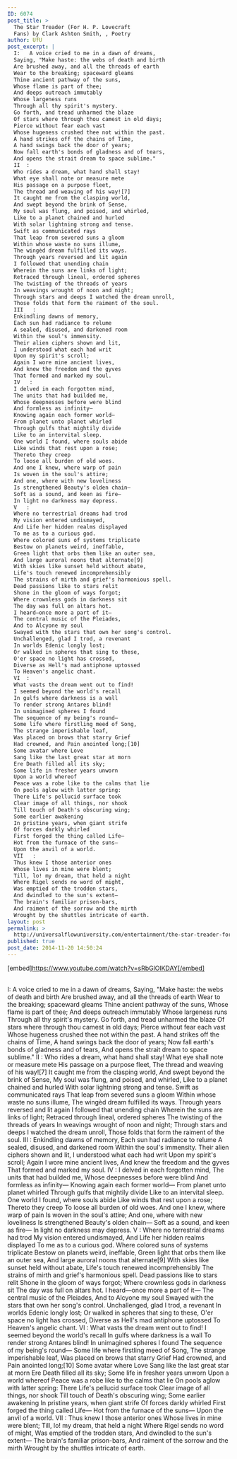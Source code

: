 ```yaml
---
ID: 6074
post_title: >
  The Star Treader (For H. P. Lovecraft
  Fans) by Clark Ashton Smith, , Poetry
author: UfU
post_excerpt: |
  I:   A voice cried to me in a dawn of dreams,
  Saying, "Make haste: the webs of death and birth
  Are brushed away, and all the threads of earth
  Wear to the breaking; spaceward gleams
  Thine ancient pathway of the suns,
  Whose flame is part of thee;
  And deeps outreach immutably
  Whose largeness runs
  Through all thy spirit's mystery.
  Go forth, and tread unharmed the blaze
  Of stars where through thou camest in old days;
  Pierce without fear each vast
  Whose hugeness crushed thee not within the past.
  A hand strikes off the chains of Time,
  A hand swings back the door of years;
  Now fall earth's bonds of gladness and of tears,
  And opens the strait dream to space sublime."
  II  :
  Who rides a dream, what hand shall stay!
  What eye shall note or measure mete
  His passage on a purpose fleet,
  The thread and weaving of his way![7]
  It caught me from the clasping world,
  And swept beyond the brink of Sense,
  My soul was flung, and poised, and whirled,
  Like to a planet chained and hurled
  With solar lightning strong and tense.
  Swift as communicated rays
  That leap from severed suns a gloom
  Within whose waste no suns illume,
  The wingèd dream fulfilled its ways.
  Through years reversed and lit again
  I followed that unending chain
  Wherein the suns are links of light;
  Retraced through lineal, ordered spheres
  The twisting of the threads of years
  In weavings wrought of noon and night;
  Through stars and deeps I watched the dream unroll,
  Those folds that form the raiment of the soul.
  III   :
  Enkindling dawns of memory,
  Each sun had radiance to relume
  A sealed, disused, and darkened room
  Within the soul's immensity.
  Their alien ciphers shown and lit,
  I understood what each had writ
  Upon my spirit's scroll;
  Again I wore mine ancient lives,
  And knew the freedom and the gyves
  That formed and marked my soul.
  IV   :
  I delved in each forgotten mind,
  The units that had builded me,
  Whose deepnesses before were blind
  And formless as infinity—
  Knowing again each former world—
  From planet unto planet whirled
  Through gulfs that mightily divide
  Like to an intervital sleep.
  One world I found, where souls abide
  Like winds that rest upon a rose;
  Thereto they creep
  To loose all burden of old woes.
  And one I knew, where warp of pain
  Is woven in the soul's attire;
  And one, where with new loveliness
  Is strengthened Beauty's olden chain—
  Soft as a sound, and keen as fire—
  In light no darkness may depress.
  V   :
  Where no terrestrial dreams had trod
  My vision entered undismayed,
  And Life her hidden realms displayed
  To me as to a curious god.
  Where colored suns of systems triplicate
  Bestow on planets weird, ineffable,
  Green light that orbs them like an outer sea,
  And large auroral noons that alternate[9]
  With skies like sunset held without abate,
  Life's touch renewed incomprehensibly
  The strains of mirth and grief's harmonious spell.
  Dead passions like to stars relit
  Shone in the gloom of ways forgot;
  Where crownless gods in darkness sit
  The day was full on altars hot.
  I heard—once more a part of it—
  The central music of the Pleiades,
  And to Alcyone my soul
  Swayed with the stars that own her song's control.
  Unchallenged, glad I trod, a revenant
  In worlds Edenic longly lost;
  Or walked in spheres that sing to these,
  O'er space no light has crossed,
  Diverse as Hell's mad antiphone uptossed
  To Heaven's angelic chant.
  VI  :
  What vasts the dream went out to find!
  I seemed beyond the world's recall
  In gulfs where darkness is a wall
  To render strong Antares blind!
  In unimagined spheres I found
  The sequence of my being's round—
  Some life where firstling meed of Song,
  The strange imperishable leaf,
  Was placed on brows that starry Grief
  Had crowned, and Pain anointed long;[10]
  Some avatar where Love
  Sang like the last great star at morn
  Ere Death filled all its sky;
  Some life in fresher years unworn
  Upon a world whereof
  Peace was a robe like to the calms that lie
  On pools aglow with latter spring:
  There Life's pellucid surface took
  Clear image of all things, nor shook
  Till touch of Death's obscuring wing;
  Some earlier awakening
  In pristine years, when giant strife
  Of forces darkly whirled
  First forged the thing called Life—
  Hot from the furnace of the suns—
  Upon the anvil of a world.
  VII   :
  Thus knew I those anterior ones
  Whose lives in mine were blent;
  Till, lo! my dream, that held a night
  Where Rigel sends no word of might,
  Was emptied of the trodden stars,
  And dwindled to the sun's extent—
  The brain's familiar prison-bars,
  And raiment of the sorrow and the mirth
  Wrought by the shuttles intricate of earth.
layout: post
permalink: >
  http://universalflowuniversity.com/entertainment/the-star-treader-for-h-p-lovecraft-fans-by-clark-ashton-smith-poetry/
published: true
post_date: 2014-11-20 14:50:24
---
```

[embed]https://www.youtube.com/watch?v=sRbGlOlKDAY[/embed]</br></br>
<p>I:   A voice cried to me in a dawn of dreams,
Saying, "Make haste: the webs of death and birth
Are brushed away, and all the threads of earth
Wear to the breaking; spaceward gleams
Thine ancient pathway of the suns,
Whose flame is part of thee;
And deeps outreach immutably
Whose largeness runs
Through all thy spirit's mystery.
Go forth, and tread unharmed the blaze
Of stars where through thou camest in old days;
Pierce without fear each vast
Whose hugeness crushed thee not within the past.
A hand strikes off the chains of Time,
A hand swings back the door of years;
Now fall earth's bonds of gladness and of tears,
And opens the strait dream to space sublime."
II  :
Who rides a dream, what hand shall stay!
What eye shall note or measure mete
His passage on a purpose fleet,
The thread and weaving of his way![7]
It caught me from the clasping world,
And swept beyond the brink of Sense,
My soul was flung, and poised, and whirled,
Like to a planet chained and hurled
With solar lightning strong and tense.
Swift as communicated rays
That leap from severed suns a gloom
Within whose waste no suns illume,
The wingèd dream fulfilled its ways.
Through years reversed and lit again
I followed that unending chain
Wherein the suns are links of light;
Retraced through lineal, ordered spheres
The twisting of the threads of years
In weavings wrought of noon and night;
Through stars and deeps I watched the dream unroll,
Those folds that form the raiment of the soul.
III   :
Enkindling dawns of memory,
Each sun had radiance to relume
A sealed, disused, and darkened room
Within the soul's immensity.
Their alien ciphers shown and lit,
I understood what each had writ
Upon my spirit's scroll;
Again I wore mine ancient lives,
And knew the freedom and the gyves
That formed and marked my soul.
IV   : 
I delved in each forgotten mind,
The units that had builded me,
Whose deepnesses before were blind
And formless as infinity—
Knowing again each former world—
From planet unto planet whirled
Through gulfs that mightily divide
Like to an intervital sleep.
One world I found, where souls abide
Like winds that rest upon a rose;
Thereto they creep
To loose all burden of old woes.
And one I knew, where warp of pain
Is woven in the soul's attire;
And one, where with new loveliness
Is strengthened Beauty's olden chain—
Soft as a sound, and keen as fire—
In light no darkness may depress.
V   :
Where no terrestrial dreams had trod
My vision entered undismayed,
And Life her hidden realms displayed
To me as to a curious god.
Where colored suns of systems triplicate
Bestow on planets weird, ineffable,
Green light that orbs them like an outer sea,
And large auroral noons that alternate[9]
With skies like sunset held without abate,
Life's touch renewed incomprehensibly
The strains of mirth and grief's harmonious spell.
Dead passions like to stars relit
Shone in the gloom of ways forgot;
Where crownless gods in darkness sit
The day was full on altars hot.
I heard—once more a part of it—
The central music of the Pleiades,
And to Alcyone my soul
Swayed with the stars that own her song's control.
Unchallenged, glad I trod, a revenant
In worlds Edenic longly lost;
Or walked in spheres that sing to these,
O'er space no light has crossed,
Diverse as Hell's mad antiphone uptossed
To Heaven's angelic chant.
VI  :
What vasts the dream went out to find!
I seemed beyond the world's recall
In gulfs where darkness is a wall
To render strong Antares blind!
In unimagined spheres I found
The sequence of my being's round—
Some life where firstling meed of Song,
The strange imperishable leaf,
Was placed on brows that starry Grief
Had crowned, and Pain anointed long;[10]
Some avatar where Love
Sang like the last great star at morn
Ere Death filled all its sky;
Some life in fresher years unworn
Upon a world whereof
Peace was a robe like to the calms that lie
On pools aglow with latter spring:
There Life's pellucid surface took
Clear image of all things, nor shook
Till touch of Death's obscuring wing;
Some earlier awakening
In pristine years, when giant strife
Of forces darkly whirled
First forged the thing called Life—
Hot from the furnace of the suns—
Upon the anvil of a world.
VII   :
Thus knew I those anterior ones
Whose lives in mine were blent;
Till, lo! my dream, that held a night
Where Rigel sends no word of might,
Was emptied of the trodden stars,
And dwindled to the sun's extent—
The brain's familiar prison-bars,
And raiment of the sorrow and the mirth
Wrought by the shuttles intricate of earth.</p>